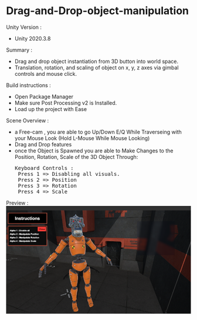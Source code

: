 # Drag-and-Drop-object-manipulation

Unity Version : 
* Unity 2020.3.8

Summary :
* Drag and drop object instantiation from 3D button into world space.
* Translation, rotation, and scaling of object on x, y, z axes via gimbal controls and mouse click.

Build instructions :
- Open Package Manager
- Make sure Post Processing v2 is Installed.
- Load up the project with Ease

Scene Overview :
- a Free-cam , you are able to go Up/Down E/Q While Traverseing with your Mouse Look (Hold L-Mouse While Mouse Looking)
- Drag and Drop features
- once the Object is Spawned you are able to Make Changes to the Position, Rotation, Scale 
of the 3D Object Through:
  <pre>
  Keyboard Controls :
   Press 1 => Disabling all visuals.
   Press 2 => Position
   Press 3 => Rotation
   Press 4 => Scale
  </pre>

Preview :
  </br><img src='endResult.png' />
